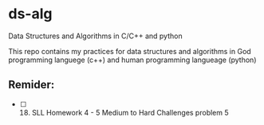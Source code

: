 # ds-alg
Data Structures and Algorithms in C/C++ and python

This repo contains my practices for data structures and algorithms in God programming languege (c++) and human programming langueage (python) 

## Remider: 

- [ ] 18. SLL Homework 4 - 5 Medium to Hard Challenges problem 5